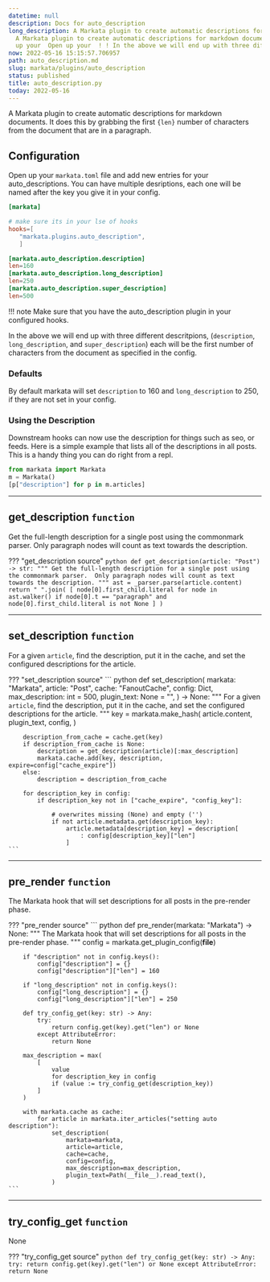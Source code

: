 ```yaml
---
datetime: null
description: Docs for auto_description
long_description: A Markata plugin to create automatic descriptions for markdown documents.  It
  A Markata plugin to create automatic descriptions for markdown documents.  It Open
  up your  Open up your  ! ! In the above we will end up with three different descritpions,
now: 2022-05-16 15:15:57.706957
path: auto_description.md
slug: markata/plugins/auto_description
status: published
title: auto_description.py
today: 2022-05-16
---
```


A Markata plugin to create automatic descriptions for markdown documents.  It
does this by grabbing the first `{len}` number of characters from the document
that are in a paragraph.

## Configuration

Open up your `markata.toml` file and add new entries for your
auto_descriptions.  You can have multiple desriptions, each one will be named
after the key you give it in your config.

``` toml
[markata]

# make sure its in your lse of hooks
hooks=[
   "markata.plugins.auto_description",
   ]

[markata.auto_description.description]
len=160
[markata.auto_description.long_description]
len=250
[markata.auto_description.super_description]
len=500
```

!!! note
   Make sure that you have the auto_description plugin in your configured hooks.

In the above we will end up with three different descritpions,
(`description`, `long_description`, and `super_description`) each will be the
first number of characters from the document as specified in the config.

### Defaults

By default markata will set `description` to 160 and `long_description` to 250,
if they are not set in your config.

### Using the Description

Downstream hooks can now use the description for things such as seo, or feeds.
Here is a simple example that lists all of the descriptions in all posts.  This
is a handy thing you can do right from a repl.

``` python
from markata import Markata
m = Markata()
[p["description"] for p in m.articles]
```


---

## get_description `function`

Get the full-length description for a single post using the commonmark
parser.  Only paragraph nodes will count as text towards the description.

??? "get_description source"
    ``` python
    def get_description(article: "Post") -> str:
        """
        Get the full-length description for a single post using the commonmark
        parser.  Only paragraph nodes will count as text towards the description.
        """
        ast = _parser.parse(article.content)
        return " ".join(
            [
                node[0].first_child.literal
                for node in ast.walker()
                if node[0].t == "paragraph" and node[0].first_child.literal is not None
            ]
        )
    ```


---

## set_description `function`

For a given `article`, find the description, put it in the cache, and set
the configured descriptions for the article.

??? "set_description source"
    ``` python
    def set_description(
        markata: "Markata",
        article: "Post",
        cache: "FanoutCache",
        config: Dict,
        max_description: int = 500,
        plugin_text: None = "",
    ) -> None:
        """
        For a given `article`, find the description, put it in the cache, and set
        the configured descriptions for the article.
        """
        key = markata.make_hash(
            article.content,
            plugin_text,
            config,
        )

        description_from_cache = cache.get(key)
        if description_from_cache is None:
            description = get_description(article)[:max_description]
            markata.cache.add(key, description, expire=config["cache_expire"])
        else:
            description = description_from_cache

        for description_key in config:
            if description_key not in ["cache_expire", "config_key"]:

                # overwrites missing (None) and empty ('')
                if not article.metadata.get(description_key):
                    article.metadata[description_key] = description[
                        : config[description_key]["len"]
                    ]
    ```


---

## pre_render `function`

The Markata hook that will set descriptions for all posts in the pre-render phase.

??? "pre_render source"
    ``` python
    def pre_render(markata: "Markata") -> None:
        """
        The Markata hook that will set descriptions for all posts in the pre-render phase.
        """
        config = markata.get_plugin_config(__file__)

        if "description" not in config.keys():
            config["description"] = {}
            config["description"]["len"] = 160

        if "long_description" not in config.keys():
            config["long_description"] = {}
            config["long_description"]["len"] = 250

        def try_config_get(key: str) -> Any:
            try:
                return config.get(key).get("len") or None
            except AttributeError:
                return None

        max_description = max(
            [
                value
                for description_key in config
                if (value := try_config_get(description_key))
            ]
        )

        with markata.cache as cache:
            for article in markata.iter_articles("setting auto description"):
                set_description(
                    markata=markata,
                    article=article,
                    cache=cache,
                    config=config,
                    max_description=max_description,
                    plugin_text=Path(__file__).read_text(),
                )
    ```


---

## try_config_get `function`

None

??? "try_config_get source"
    ``` python
    def try_config_get(key: str) -> Any:
            try:
                return config.get(key).get("len") or None
            except AttributeError:
                return None
    ```